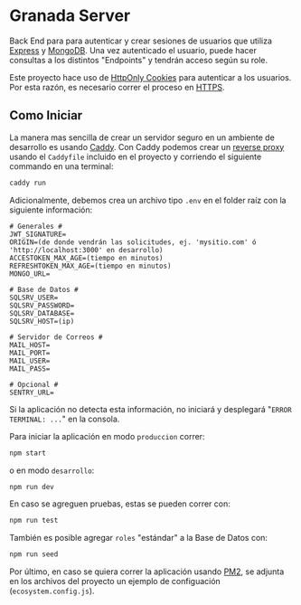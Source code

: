 # Granada Server

Back End para para autenticar y crear sesiones de usuarios que utiliza [Express](https://expressjs.com/) y [MongoDB](https://www.mongodb.com/). Una vez autenticado el usuario, puede hacer consultas a los distintos "Endpoints" y tendrán acceso según su role.

Este proyecto hace uso de [HttpOnly Cookies](https://www.cookiepro.com/knowledge/httponly-cookie/) para autenticar a los usuarios. Por esta razón, es necesario correr el proceso en [HTTPS](https://www.cloudflare.com/learning/ssl/what-is-https/).

## Como Iniciar

La manera mas sencilla de crear un servidor seguro en un ambiente de desarrollo es usando [Caddy](https://caddyserver.com/docs/getting-started). Con Caddy podemos crear un [reverse proxy](https://caddyserver.com/docs/quick-starts/reverse-proxy) usando el `Caddyfile` incluido en el proyecto y corriendo el siguiente commando en una terminal:

```bash
caddy run
```

Adicionalmente, debemos crea un archivo tipo `.env` en el folder raíz con la siguiente información:

```text
# Generales #
JWT_SIGNATURE=
ORIGIN=(de donde vendrán las solicitudes, ej. 'mysitio.com' ó 'http://localhost:3000' en desarrollo)
ACCESTOKEN_MAX_AGE=(tiempo en minutos)
REFRESHTOKEN_MAX_AGE=(tiempo en minutos)
MONGO_URL=

# Base de Datos #
SQLSRV_USER=
SQLSRV_PASSWORD=
SQLSRV_DATABASE=
SQLSRV_HOST=(ip)

# Servidor de Correos #
MAIL_HOST=
MAIL_PORT=
MAIL_USER=
MAIL_PASS=

# Opcional #
SENTRY_URL=
```

Si la aplicación no detecta esta información, no iniciará y desplegará "`ERROR TERMINAL: ...`" en la consola.

Para iniciar la aplicación en modo `produccion` correr:

```bash
npm start
```

o en modo `desarrollo`:

```bash
npm run dev
```

En caso se agreguen pruebas, estas se pueden correr con:

```bash
npm run test
```

También es posible agregar `roles` "estándar" a la Base de Datos con:

```bash
npm run seed
```

Por último, en caso se quiera correr la aplicación usando [PM2](https://pm2.keymetrics.io/docs/usage/quick-start/), se adjunta en los archivos del proyecto un ejemplo de configuación (`ecosystem.config.js`).
